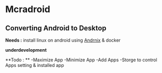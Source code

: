 # **Mcradroid**

## Converting Android to Desktop

**Needs :**
install linux on android using [Andrnix](https://andronix.app/) & docker

**underdevelopment**

**Todo : **
-Maximize App
-Minimize App
-Add Apps
-Storge to control Apps setting & installed app
